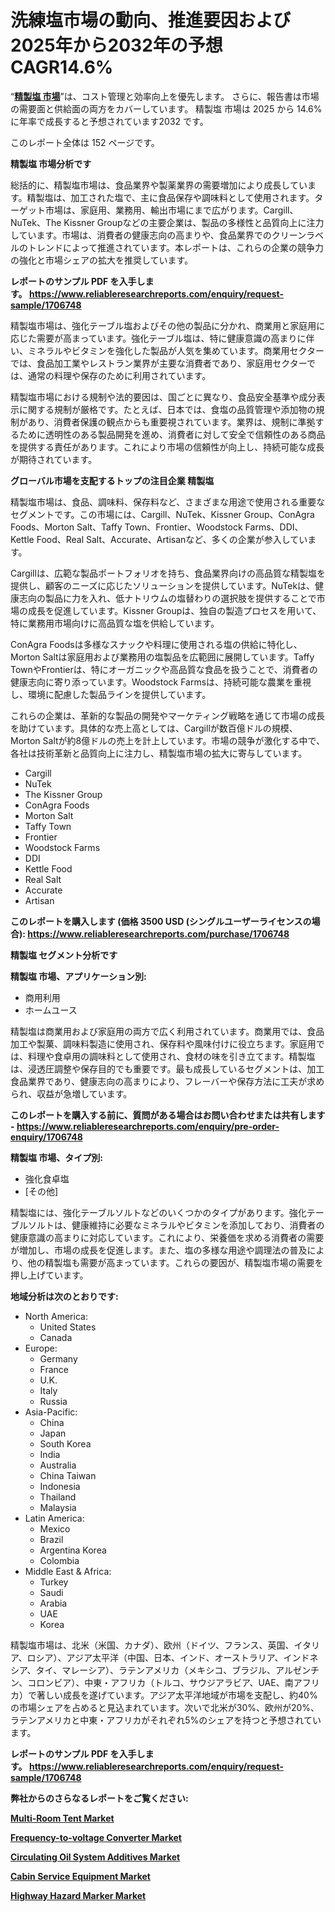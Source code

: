 <p><h1>洗練塩市場の動向、推進要因および2025年から2032年の予想CAGR14.6%</h1></p><p>&ldquo;<strong><a href="https://www.reliableresearchreports.com/refined-salt-r1706748?utm_campaign=107&utm_medium=9&utm_source=Github&utm_content=ia&utm_term=27032025&utm_id=refined-salt">精製塩 市場</a></strong>&rdquo;は、コスト管理と効率向上を優先します。 さらに、報告書は市場の需要面と供給面の両方をカバーしています。 精製塩 市場は 2025 から 14.6% に年率で成長すると予想されています2032 です。</p>
<p>このレポート全体は 152 ページです。</p>
<p><strong>精製塩 市場分析です</strong></p>
<p><p>総括的に、精製塩市場は、食品業界や製薬業界の需要増加により成長しています。精製塩は、加工された塩で、主に食品保存や調味料として使用されます。ターゲット市場は、家庭用、業務用、輸出市場にまで広がります。Cargill、NuTek、The Kissner Groupなどの主要企業は、製品の多様性と品質向上に注力しています。市場は、消費者の健康志向の高まりや、食品業界でのクリーンラベルのトレンドによって推進されています。本レポートは、これらの企業の競争力の強化と市場シェアの拡大を推奨しています。</p></p>
<p><strong>レポートのサンプル PDF を入手します。&nbsp;<a href="https://www.reliableresearchreports.com/enquiry/request-sample/1706748?utm_campaign=107&utm_medium=9&utm_source=Github&utm_content=ia&utm_term=27032025&utm_id=refined-salt">https://www.reliableresearchreports.com/enquiry/request-sample/1706748</a></strong></p>
<p><p>精製塩市場は、強化テーブル塩およびその他の製品に分かれ、商業用と家庭用に応じた需要が高まっています。強化テーブル塩は、特に健康意識の高まりに伴い、ミネラルやビタミンを強化した製品が人気を集めています。商業用セクターでは、食品加工業やレストラン業界が主要な消費者であり、家庭用セクターでは、通常の料理や保存のために利用されています。</p><p>精製塩市場における規制や法的要因は、国ごとに異なり、食品安全基準や成分表示に関する規制が厳格です。たとえば、日本では、食塩の品質管理や添加物の規制があり、消費者保護の観点からも重要視されています。業界は、規制に準拠するために透明性のある製品開発を進め、消費者に対して安全で信頼性のある商品を提供する責任があります。これにより市場の信頼性が向上し、持続可能な成長が期待されています。</p></p>
<p><strong>グローバル市場を支配するトップの注目企業 精製塩</strong></p>
<p><p>精製塩市場は、食品、調味料、保存料など、さまざまな用途で使用される重要なセグメントです。この市場には、Cargill、NuTek、Kissner Group、ConAgra Foods、Morton Salt、Taffy Town、Frontier、Woodstock Farms、DDI、Kettle Food、Real Salt、Accurate、Artisanなど、多くの企業が参入しています。</p><p>Cargillは、広範な製品ポートフォリオを持ち、食品業界向けの高品質な精製塩を提供し、顧客のニーズに応じたソリューションを提供しています。NuTekは、健康志向の製品に力を入れ、低ナトリウムの塩替わりの選択肢を提供することで市場の成長を促進しています。Kissner Groupは、独自の製造プロセスを用いて、特に業務用市場向けに高品質な塩を供給しています。</p><p>ConAgra Foodsは多様なスナックや料理に使用される塩の供給に特化し、Morton Saltは家庭用および業務用の塩製品を広範囲に展開しています。Taffy TownやFrontierは、特にオーガニックや高品質な食品を扱うことで、消費者の健康志向に寄り添っています。Woodstock Farmsは、持続可能な農業を重視し、環境に配慮した製品ラインを提供しています。</p><p>これらの企業は、革新的な製品の開発やマーケティング戦略を通じて市場の成長を助けています。具体的な売上高としては、Cargillが数百億ドルの規模、Morton Saltが約8億ドルの売上を計上しています。市場の競争が激化する中で、各社は技術革新と品質向上に注力し、精製塩市場の拡大に寄与しています。</p></p>
<p><ul><li>Cargill</li><li>NuTek</li><li>The Kissner Group</li><li>ConAgra Foods</li><li>Morton Salt</li><li>Taffy Town</li><li>Frontier</li><li>Woodstock Farms</li><li>DDI</li><li>Kettle Food</li><li>Real Salt</li><li>Accurate</li><li>Artisan</li></ul></p>
<p><strong>このレポートを購入します (価格 3500 USD (シングルユーザーライセンスの場合):&nbsp;<a href="https://www.reliableresearchreports.com/purchase/1706748?utm_campaign=107&utm_medium=9&utm_source=Github&utm_content=ia&utm_term=27032025&utm_id=refined-salt">https://www.reliableresearchreports.com/purchase/1706748</a></strong></p>
<p><strong>精製塩 セグメント分析です</strong></p>
<p><strong>精製塩 市場、アプリケーション別:</strong></p>
<p><ul><li>商用利用</li><li>ホームユース</li></ul></p>
<p><p>精製塩は商業用および家庭用の両方で広く利用されています。商業用では、食品加工や製菓、調味料製造に使用され、保存料や風味付けに役立ちます。家庭用では、料理や食卓用の調味料として使用され、食材の味を引き立てます。精製塩は、浸透圧調整や保存目的でも重要です。最も成長しているセグメントは、加工食品業界であり、健康志向の高まりにより、フレーバーや保存方法に工夫が求められ、収益が急増しています。</p></p>
<p><strong>このレポートを購入する前に、質問がある場合はお問い合わせまたは共有します - <a href="https://www.reliableresearchreports.com/enquiry/pre-order-enquiry/1706748?utm_campaign=107&utm_medium=9&utm_source=Github&utm_content=ia&utm_term=27032025&utm_id=refined-salt">https://www.reliableresearchreports.com/enquiry/pre-order-enquiry/1706748</a></strong></p>
<p><strong>精製塩 市場、タイプ別:</strong></p>
<p><ul><li>強化食卓塩</li><li>[その他]</li></ul></p>
<p><p>精製塩には、強化テーブルソルトなどのいくつかのタイプがあります。強化テーブルソルトは、健康維持に必要なミネラルやビタミンを添加しており、消費者の健康意識の高まりに対応しています。これにより、栄養価を求める消費者の需要が増加し、市場の成長を促進します。また、塩の多様な用途や調理法の普及により、他の精製塩も需要が高まっています。これらの要因が、精製塩市場の需要を押し上げています。</p></p>
<p><strong>地域分析は次のとおりです:</strong></p>
<p><ul>
    <li>
        North America:
        <ul>
            <li>United States</li>
            <li>Canada</li>
        </ul>
    </li>
    <li>
        Europe:
        <ul>
            <li>Germany</li>
            <li>France</li>
            <li>U.K.</li>
            <li>Italy</li>
            <li>Russia</li>
        </ul>
    </li>
    <li>
        Asia-Pacific:
        <ul>
            <li>China</li>
            <li>Japan</li>
            <li>South Korea</li>
            <li>India</li>
            <li>Australia</li>
            <li>China Taiwan</li>
            <li>Indonesia</li>
            <li>Thailand</li>
            <li>Malaysia</li>
        </ul>
    </li>
    <li>
        Latin America:
        <ul>
            <li>Mexico</li>
            <li>Brazil</li>
            <li>Argentina Korea</li>
            <li>Colombia</li>
        </ul>
    </li>
    <li>
        Middle East & Africa:
        <ul>
            <li>Turkey</li>
            <li>Saudi</li>
            <li>Arabia</li>
            <li>UAE</li>
            <li>Korea</li>
        </ul>
    </li>
    </ul></p>
<p><p>精製塩市場は、北米（米国、カナダ）、欧州（ドイツ、フランス、英国、イタリア、ロシア）、アジア太平洋（中国、日本、インド、オーストラリア、インドネシア、タイ、マレーシア）、ラテンアメリカ（メキシコ、ブラジル、アルゼンチン、コロンビア）、中東・アフリカ（トルコ、サウジアラビア、UAE、南アフリカ）で著しい成長を遂げています。アジア太平洋地域が市場を支配し、約40%の市場シェアを占めると見込まれています。次いで北米が30%、欧州が20%、ラテンアメリカと中東・アフリカがそれぞれ5%のシェアを持つと予想されています。</p></p>
<p><strong>レポートのサンプル PDF を入手します。&nbsp;<a href="https://www.reliableresearchreports.com/enquiry/request-sample/1706748?utm_campaign=107&utm_medium=9&utm_source=Github&utm_content=ia&utm_term=27032025&utm_id=refined-salt">https://www.reliableresearchreports.com/enquiry/request-sample/1706748</a></strong></p>
<p><strong></strong></p>
<p><strong></strong></p>
<p><strong></strong></p>
<p><strong></strong></p>
<p><strong>弊社からのさらなるレポートをご覧ください:</strong></p>
<p><strong><p><a href="https://github.com/rembaentin6f/Market-Research-Report-List-1/blob/main/multi-room-tent-market.md?utm_campaign=107&utm_medium=9&utm_source=Github&utm_content=ia&utm_term=27032025&utm_id=refined-salt">Multi-Room Tent Market</a></p><p><a href="https://github.com/koopalujale2/Market-Research-Report-List-1/blob/main/frequency-to-voltage-converter-market.md?utm_campaign=107&utm_medium=9&utm_source=Github&utm_content=ia&utm_term=27032025&utm_id=refined-salt">Frequency-to-voltage Converter Market</a></p><p><a href="https://github.com/tineamonaya/Market-Research-Report-List-1/blob/main/circulating-oil-system-additives-market.md?utm_campaign=107&utm_medium=9&utm_source=Github&utm_content=ia&utm_term=27032025&utm_id=refined-salt">Circulating Oil System Additives Market</a></p><p><a href="https://github.com/dukawashviro/Market-Research-Report-List-1/blob/main/cabin-service-equipment-market.md?utm_campaign=107&utm_medium=9&utm_source=Github&utm_content=ia&utm_term=27032025&utm_id=refined-salt">Cabin Service Equipment Market</a></p><p><a href="https://github.com/molayrabeta/Market-Research-Report-List-1/blob/main/highway-hazard-marker-market.md?utm_campaign=107&utm_medium=9&utm_source=Github&utm_content=ia&utm_term=27032025&utm_id=refined-salt">Highway Hazard Marker Market</a></p></strong></p>